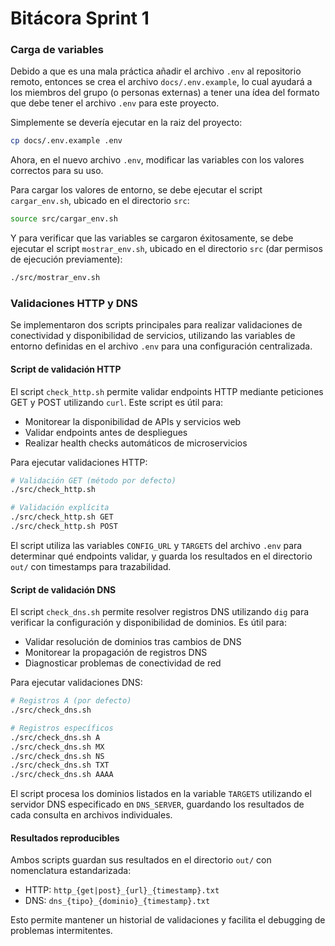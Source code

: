 # Bitácora Sprint 1

### **Carga de variables**

Debido a que es una mala práctica añadir el archivo `.env` al repositorio remoto, entonces se crea el archivo `docs/.env.example`, lo cual ayudará a los miembros del grupo (o personas externas) a tener una ídea del formato que debe tener el archivo `.env` para este proyecto.

Simplemente se devería ejecutar en la raiz del proyecto:

```bash
cp docs/.env.example .env
```
Ahora, en el nuevo archivo `.env`, modificar las variables con los valores correctos para su uso.

Para cargar los valores de entorno, se debe ejecutar el script `cargar_env.sh`, ubicado en el directorio `src`:

```bash
source src/cargar_env.sh
```

Y para verificar que las variables se cargaron éxitosamente, se debe ejecutar el script `mostrar_env.sh`, ubicado en el directorio `src` (dar permisos de ejecución previamente):

```bash
./src/mostrar_env.sh
```

### **Validaciones HTTP y DNS**

Se implementaron dos scripts principales para realizar validaciones de conectividad y disponibilidad de servicios, utilizando las variables de entorno definidas en el archivo `.env` para una configuración centralizada.

#### **Script de validación HTTP**

El script `check_http.sh` permite validar endpoints HTTP mediante peticiones GET y POST utilizando `curl`. Este script es útil para:
- Monitorear la disponibilidad de APIs y servicios web
- Validar endpoints antes de despliegues
- Realizar health checks automáticos de microservicios

Para ejecutar validaciones HTTP:

```bash
# Validación GET (método por defecto)
./src/check_http.sh

# Validación explícita
./src/check_http.sh GET
./src/check_http.sh POST
```

El script utiliza las variables `CONFIG_URL` y `TARGETS` del archivo `.env` para determinar qué endpoints validar, y guarda los resultados en el directorio `out/` con timestamps para trazabilidad.

#### **Script de validación DNS**

El script `check_dns.sh` permite resolver registros DNS utilizando `dig` para verificar la configuración y disponibilidad de dominios. Es útil para:
- Validar resolución de dominios tras cambios de DNS
- Monitorear la propagación de registros DNS
- Diagnosticar problemas de conectividad de red

Para ejecutar validaciones DNS:

```bash
# Registros A (por defecto)
./src/check_dns.sh

# Registros específicos
./src/check_dns.sh A
./src/check_dns.sh MX
./src/check_dns.sh NS
./src/check_dns.sh TXT
./src/check_dns.sh AAAA
```

El script procesa los dominios listados en la variable `TARGETS` utilizando el servidor DNS especificado en `DNS_SERVER`, guardando los resultados de cada consulta en archivos individuales.

#### **Resultados reproducibles**

Ambos scripts guardan sus resultados en el directorio `out/` con nomenclatura estandarizada:
- HTTP: `http_{get|post}_{url}_{timestamp}.txt`
- DNS: `dns_{tipo}_{dominio}_{timestamp}.txt`

Esto permite mantener un historial de validaciones y facilita el debugging de problemas intermitentes.